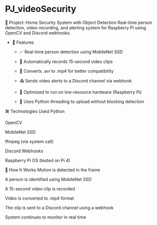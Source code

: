 # PJ_videoSecurity

📂 Project: Home Security System with Object Detection
Real-time person detection, video recording, and alerting system for Raspberry Pi using OpenCV and Discord webhooks.

* 📸 Features

  * ✅ Real-time person detection using MobileNet SSD

  * 🎥 Automatically records 15-second video clips

  * 🔄 Converts .avi to .mp4 for better compatibility

  * 📤 Sends video alerts to a Discord channel via webhook

  * 🧠 Optimized to run on low-resource hardware (Raspberry Pi)

  * 🔁 Uses Python threading to upload without blocking detection

🛠️ Technologies Used
Python

OpenCV

MobileNet SSD

ffmpeg (via system call)

Discord Webhooks

Raspberry Pi OS (tested on Pi 4)

🚀 How It Works
Motion is detected in the frame

A person is identified using MobileNet SSD

A 15-second video clip is recorded

Video is converted to .mp4 format

The clip is sent to a Discord channel using a webhook

System continues to monitor in real time
